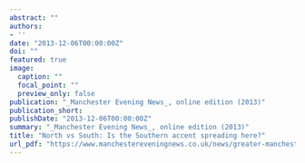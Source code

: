 ```yaml
---
abstract: ""
authors:
- ''
date: "2013-12-06T00:00:00Z"
doi: ""
featured: true
image:
  caption: ""
  focal_point: ""
  preview_only: false
publication: "_Manchester Evening News_, online edition (2013)"
publication_short: 
publishDate: "2013-12-06T00:00:00Z"
summary: "_Manchester Evening News_, online edition (2013)"
title: "North vs South: Is the Southern accent spreading here?"
url_pdf: "https://www.manchestereveningnews.co.uk/news/greater-manchester-news/north-vs-south---take-6376819"
---
```

